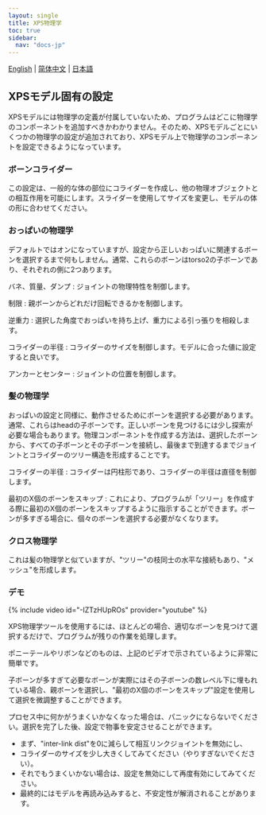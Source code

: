 ```yaml
---
layout: single
title: XPS物理学
toc: true
sidebar:
  nav: "docs-jp"
---
```

[English](/dancexr/features/xps_physics) | [简体中文](/zh/dancexr/features/xps_physics) | [日本語](/jp/dancexr/features/xps_physics)


## XPSモデル固有の設定
XPSモデルには物理学の定義が付属していないため、プログラムはどこに物理学のコンポーネントを追加すべきかわかりません。そのため、XPSモデルごとにいくつかの物理学の設定が追加されており、XPSモデル上で物理学のコンポーネントを設定できるようになっています。

### ボーンコライダー
この設定は、一般的な体の部位にコライダーを作成し、他の物理オブジェクトとの相互作用を可能にします。スライダーを使用してサイズを変更し、モデルの体の形に合わせてください。

### おっぱいの物理学
デフォルトではオンになっていますが、設定から正しいおっぱいに関連するボーンを選択するまで何もしません。通常、これらのボーンはtorso2の子ボーンであり、それぞれの側に2つあります。

バネ、質量、ダンプ
: ジョイントの物理特性を制御します。

制限
: 親ボーンからどれだけ回転できるかを制御します。

逆重力
: 選択した角度でおっぱいを持ち上げ、重力による引っ張りを相殺します。

コライダーの半径
: コライダーのサイズを制御します。モデルに合った値に設定すると良いです。

アンカーとセンター
: ジョイントの位置を制御します。

### 髪の物理学
おっぱいの設定と同様に、動作させるためにボーンを選択する必要があります。通常、これらはheadの子ボーンです。正しいボーンを見つけるには少し探索が必要な場合もあります。物理コンポーネントを作成する方法は、選択したボーンから、すべての子ボーンとその子ボーンを接続し、最後まで到達するまでジョイントとコライダーのツリー構造を形成することです。

コライダーの半径
: コライダーは円柱形であり、コライダーの半径は直径を制御します。

最初のX個のボーンをスキップ
: これにより、プログラムが「ツリー」を作成する際に最初のX個のボーンをスキップするように指示することができます。ボーンが多すぎる場合に、個々のボーンを選択する必要がなくなります。

### クロス物理学
これは髪の物理学と似ていますが、"ツリー"の枝同士の水平な接続もあり、"メッシュ"を形成します。

### デモ
{% include video id="-IZTzHUpROs" provider="youtube" %}

XPS物理学ツールを使用するには、ほとんどの場合、適切なボーンを見つけて選択するだけで、プログラムが残りの作業を処理します。

ポニーテールやリボンなどのものは、上記のビデオで示されているように非常に簡単です。

子ボーンが多すぎて必要なボーンが実際にはその子ボーンの数レベル下に埋もれている場合、親ボーンを選択し、"最初のX個のボーンをスキップ"設定を使用して選択を微調整することができます。

プロセス中に何かがうまくいかなくなった場合は、パニックにならないでください。選択を完了した後、設定で物事を安定させることができます。
* まず、"inter-link dist"を0に減らして相互リンクジョイントを無効にし、
* コライダーのサイズを少し大きくしてみてください（やりすぎないでください）。
* それでもうまくいかない場合は、設定を無効にして再度有効にしてみてください。
* 最終的にはモデルを再読み込みすると、不安定性が解消されることがあります。
